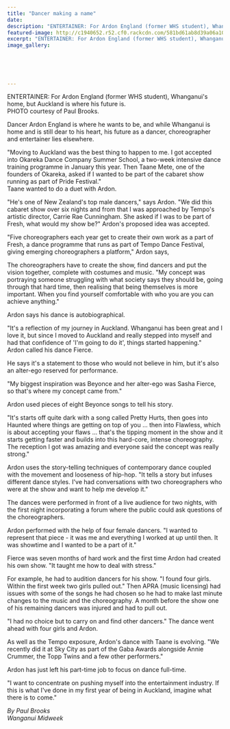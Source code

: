 ```yaml
---
title: "Dancer making a name"
date: 
description: "ENTERTAINER: For Ardon England (former WHS student), Whanganui's home, but Auckland is where his future is, Wanganui Midweek article on 3 November 2016..."
featured-image: http://c1940652.r52.cf0.rackcdn.com/581bd61ab8d39a06a1000020/Ex-Ardon-England-dancer-making-a-name-Midweek-3-Nov-2016.jpg
excerpt: "ENTERTAINER: For Ardon England (former WHS student), Whanganui's home, but Auckland is where his future is, Midweek article on 3 November 2016..."
image_gallery:
    
    
    
    
    
---
```


<p>ENTERTAINER: For Ardon England (former WHS student),&nbsp;Whanganui's home, but Auckland is where his future is.<br />PHOTO courtesy of Paul Brooks. &nbsp;</p>
<p>Dancer Ardon England is where he wants to be, and while Whanganui is home and is still dear to his heart, his future as a dancer, choreographer and entertainer lies elsewhere.</p>
<p>"Moving to Auckland was the best thing to happen to me. I got accepted into Okareka Dance Company Summer School, a two-week intensive dance training programme in January this year. Then Taane Mete, one of the founders of Okareka, asked if I wanted to be part of the cabaret show running as part of Pride Festival."<br />Taane wanted to do a duet with Ardon.</p>
<p>"He's one of New Zealand's top male dancers," says Ardon. "We did this cabaret show over six nights and from that I was approached by Tempo's artistic director, Carrie Rae Cunningham. She asked if I was to be part of Fresh, what would my show be?" Ardon's proposed idea was accepted.</p>
<p>"Five choreographers each year get to create their own work as a part of Fresh, a dance programme that runs as part of Tempo Dance Festival, giving emerging choreographers a platform," Ardon says,</p>
<p>The choreographers have to create the show, find dancers and put the vision together, complete with costumes and music. "My concept was portraying someone struggling with what society says they should be, going through that hard time, then realising that being themselves is more important. When you find yourself comfortable with who you are you can achieve anything."</p>
<p>Ardon says his dance is autobiographical.</p>
<p>"It's a reflection of my journey in Auckland. Whanganui has been great and I love it, but since I moved to Auckland and really stepped into myself and had that confidence of 'I'm going to do it', things started happening."<br />Ardon called his dance Fierce.</p>
<p>He says it's a statement to those who would not believe in him, but it's also an alter-ego reserved for performance.</p>
<p>"My biggest inspiration was Beyonce and her alter-ego was Sasha Fierce, so that's where my concept came from."</p>
<p>Ardon used pieces of eight Beyonce songs to tell his story.</p>
<p>"It's starts off quite dark with a song called Pretty Hurts, then goes into Haunted where things are getting on top of you ... then into Flawless, which is about accepting your flaws ... that's the tipping moment in the show and it starts getting faster and builds into this hard-core, intense choreography. The reception I got was amazing and everyone said the concept was really strong."</p>
<p>Ardon uses the story-telling techniques of contemporary dance coupled with the movement and looseness of hip-hop. "It tells a story but infuses different dance styles. I've had conversations with two choreographers who were at the show and want to help me develop it."</p>
<p>The dances were performed in front of a live audience for two nights, with the first night incorporating a forum where the public could ask questions of the choreographers.</p>
<p>Ardon performed with the help of four female dancers. "I wanted to represent that piece - it was me and everything I worked at up until then. It was showtime and I wanted to be a part of it."</p>
<p>Fierce was seven months of hard work and the first time Ardon had created his own show. "It taught me how to deal with stress."</p>
<p>For example, he had to audition dancers for his show. "I found four girls. Within the first week two girls pulled out." Then APRA (music licensing) had issues with some of the songs he had chosen so he had to make last minute changes to the music and the choreography. A month before the show one of his remaining dancers was injured and had to pull out.</p>
<p>"I had no choice but to carry on and find other dancers." The dance went ahead with four girls and Ardon.</p>
<p>As well as the Tempo exposure, Ardon's dance with Taane is evolving. "We recently did it at Sky City as part of the Gaba Awards alongside Annie Crummer, the Topp Twins and a few other performers."</p>
<p>Ardon has just left his part-time job to focus on dance full-time.</p>
<p>"I want to concentrate on pushing myself into the entertainment industry. If this is what I've done in my first year of being in Auckland, imagine what there is to come."</p>
<p><em>By Paul Brooks</em><br /><em>Wanganui Midweek&nbsp;</em></p>

